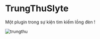 # TrungThuSlyte
Một plugin trong sự kiện tìm kiếm lồng đèn !



![trungthu](https://user-images.githubusercontent.com/58846067/205468113-a9b403d1-8822-4419-b65b-05a14b8250b1.png)
